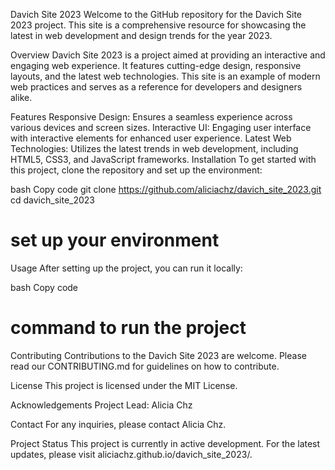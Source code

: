 Davich Site 2023
Welcome to the GitHub repository for the Davich Site 2023 project. This site is a comprehensive resource for showcasing the latest in web development and design trends for the year 2023.

Overview
Davich Site 2023 is a project aimed at providing an interactive and engaging web experience. It features cutting-edge design, responsive layouts, and the latest web technologies. This site is an example of modern web practices and serves as a reference for developers and designers alike.

Features
Responsive Design: Ensures a seamless experience across various devices and screen sizes.
Interactive UI: Engaging user interface with interactive elements for enhanced user experience.
Latest Web Technologies: Utilizes the latest trends in web development, including HTML5, CSS3, and JavaScript frameworks.
Installation
To get started with this project, clone the repository and set up the environment:

bash
Copy code
git clone https://github.com/aliciachz/davich_site_2023.git
cd davich_site_2023
# set up your environment
Usage
After setting up the project, you can run it locally:

bash
Copy code
# command to run the project
Contributing
Contributions to the Davich Site 2023 are welcome. Please read our CONTRIBUTING.md for guidelines on how to contribute.

License
This project is licensed under the MIT License.

Acknowledgements
Project Lead: Alicia Chz

Contact
For any inquiries, please contact Alicia Chz.

Project Status
This project is currently in active development. For the latest updates, please visit aliciachz.github.io/davich_site_2023/.

